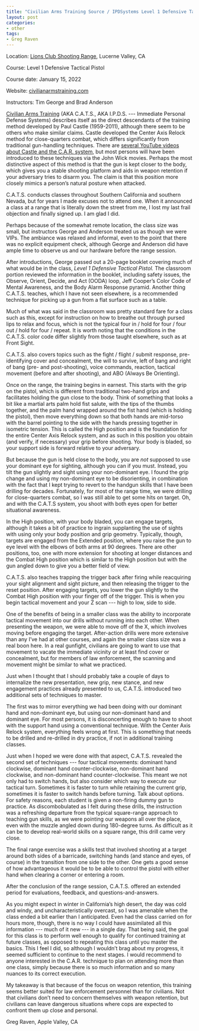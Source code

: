 ```yaml
---
title: "Civilian Arms Training Source / IPDSystems Level 1 Defensive Tactical Pistol (review)"
layout: post
categories:
- other
tags:
- Greg Raven
---
```


Location: [Lions Club Shooting Range](https://lvlionsclub.com), Lucerne Valley, CA

Course: Level 1 Defensive Tactical Pistol

Course date: January 15, 2022

Website: [civilianarmstraining.com](https://www.civilianarmstraining.com/)

Instructors: Tim George and Brad Anderson

[Civilian Arms Training](https://www.civilianarmstraining.com/) (AKA C.A.T.S., AKA I.P.D.S. --- Immediate Personal Defense Systems) describes itself as the direct descendants of the training method developed by Paul Castle (1959-2011), although there seem to be others who make similar claims. Castle developed the Center Axis Relock method for close-quarters combat, which differs significantly from traditional gun-handling techniques. There are [several YouTube videos about Castle and the C.A.R. system](https://www.youtube.com/playlist?list=PLSjNlVCvDvssh2AYX7ykkd5GxBbAChVIn), but most persons will have been introduced to these techniques via the John Wick movies. Perhaps the most distinctive aspect of this method is that the gun is kept closer to the body, which gives you a stable shooting platform and aids in weapon retention if your adversary tries to disarm you. The claim is that this position more closely mimics a person’s natural posture when attacked.

C.A.T.S. conducts classes throughout Southern California and southern Nevada, but for years I made excuses not to attend one. When it announced a class at a range that is literally down the street from me, I lost my last frail objection and finally signed up. I am glad I did.

Perhaps because of the somewhat remote location, the class size was small, but instructors George and Anderson treated us as though we were VIPs. The ambiance was relaxed and informal, even to the point that there was no explicit equipment check, although George and Anderson did have ample time to observe us and our hardware before the range session.

After introductions, George passed out a 20-page booklet covering much of what would be in the class, *Level 1 Defensive Tactical Pistol.* The classroom portion reviewed the information in the booklet, including safety issues, the Observe, Orient, Decide, and Act (OODA) loop, Jeff Cooper’s Color Code of Mental Awareness, and the Body Alarm Response pyramid. Another thing C.A.T.S. teaches, which I have not seen elsewhere, is a recommended technique for picking up a gun from a flat surface such as a table.

Much of what was said in the classroom was pretty standard fare for a class such as this, except for instruction on how to breathe out through pursed lips to relax and focus, which is not the typical four in / hold for four / four out / hold for four / repeat. It is worth noting that the conditions in the C.A.T.S. color code differ slightly from those taught elsewhere, such as at Front Sight.

C.A.T.S. also covers topics such as the fight / flight / submit response, pre-identifying cover and concealment, the will to survive, left of bang and right of bang (pre- and post-shooting), voice commands, reaction, tactical movement (before and after shooting), and ABO (Always Be Orienting).

Once on the range, the training begins in earnest. This starts with the grip on the pistol, which is different from traditional two-hand grips and facilitates holding the gun close to the body. Think of something that looks a bit like a martial arts palm hold fist salute, with the tips of the thumbs together, and the palm hand wrapped around the fist hand (which is holding the pistol), then move everything down so that both hands are mid-torso with the barrel pointing to the side with the hands pressing together in isometric tension. This is called the High position and is the foundation for the entire Center Axis Relock system, and as such in this position you obtain (and verify, if necessary) your grip before shooting. Your body is bladed, so your support side is forward relative to your adversary.

But because the gun is held close to the body, you are *not* supposed to use your dominant eye for sighting, although you can if you must. Instead, you tilt the gun slightly and sight using your non-dominant eye. I found the grip change and using my non-dominant eye to be disorienting, in combination with the fact that I kept trying to revert to the handgun skills that I have been drilling for decades. Fortunately, for most of the range time, we were drilling for close-quarters combat, so I was still able to get some hits on target. Oh, and with the C.A.T.S system, you shoot with both eyes open for better situational awareness.

In the High position, with your body bladed, you can engage targets, although it takes a bit of practice to ingrain supplanting the use of sights with using only your body position and grip geometry. Typically, though, targets are engaged from the Extended position, where you raise the gun to eye level with the elbows of both arms at 90 degrees. There are other positions, too, one with more extension for shooting at longer distances and the Combat High position which is similar to the High position but with the gun angled down to give you a better field of view.

C.A.T.S. also teaches trapping the trigger back after firing while reacquiring your sight alignment and sight picture, and then releasing the trigger to the reset position. After engaging targets, you lower the gun slightly to the Combat High position with your finger off of the trigger. This is when you begin tactical movement and your Z scan --- high to low, side to side.

One of the benefits of being in a smaller class was the ability to incorporate tactical movement into our drills without running into each other. When presenting the weapon, we were able to move off of the X, which involves moving before engaging the target. After-action drills were more extensive than any I’ve had at other courses, and again the smaller class size was a real boon here. In a real gunfight, civilians are going to want to use that movement to vacate the immediate vicinity or at least find cover or concealment, but for members of law enforcement, the scanning and movement might be similar to what we practiced.

Just when I thought that I should probably take a couple of days to internalize the new presentation, new grip, new stance, and new engagement practices already presented to us, C.A.T.S. introduced two additional sets of techniques to master.

The first was to mirror everything we had been doing with our dominant hand and non-dominant eye, but using our non-dominant hand and dominant eye. For most persons, it is disconcerting enough to have to shoot with the support hand using a conventional technique. With the Center Axis Relock system, everything feels wrong at first. This is something that needs to be drilled and re-drilled in dry practice, if not in additional training classes.

Just when I hoped we were done with that aspect, C.A.T.S. revealed the second set of techniques --- four tactical movements: dominant hand clockwise, dominant hand counter-clockwise, non-dominant hand clockwise, and non-dominant hand counter-clockwise. This meant we not only had to switch hands, but also consider which way to execute our tactical turn. Sometimes it is faster to turn while retaining the current grip, sometimes it is faster to switch hands before turning. Talk about options. For safety reasons, each student is given a non-firing dummy gun to practice. As discombobulated as I felt during these drills, the instruction was a refreshing departure from the typical square-range approach to teaching gun skills, as we were pointing our weapons all over the place, even with the muzzle angled down during 180-degree turns. As difficult as it can be to develop real-world skills on a square range, this drill came very close.

The final range exercise was a skills test that involved shooting at a target around both sides of a barricade, switching hands (and stance and eyes, of course) in the transition from one side to the other. One gets a good sense of how advantageous it would be to be able to control the pistol with either hand when clearing a corner or entering a room.

After the conclusion of the range session, C.A.T.S. offered an extended period for evaluations, feedback, and questions-and-answers.

As you might expect in winter in California’s high desert, the day was cold and windy, and uncharacteristically overcast, so I was amenable when the class ended a bit earlier than I anticipated. Even had the class carried on for hours more, though, there is no way I could have assimilated all this information --- much of it new --- in a single day. That being said, the goal for this class is to perform well enough to qualify for continued training at future classes, as opposed to repeating this class until you master the basics. This I feel I did, so although I wouldn’t brag about my progress, it seemed sufficient to continue to the next stages. I would recommend to anyone interested in the C.A.R. technique to plan on attending more than one class, simply because there is so much information and so many nuances to its correct execution.

My takeaway is that because of the focus on weapon retention, this training seems better suited for law enforcement personnel than for civilians. Not that civilians don’t need to concern themselves with weapon retention, but civilians can leave dangerous situations where cops are expected to confront them up close and personal.

Greg Raven, Apple Valley, CA
